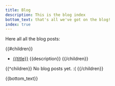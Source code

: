 ```yaml
---
title: Blog
description: This is the blog index
bottom_text: that's all we've got on the blog!
index: true
---
```


Here all all the blog posts:

{{#children}}
- [{{title}}]({{__filename__}})
	{{description}}
{{/children}}

{{^children}}
No blog posts yet. :(
{{/children}}

{{bottom_text}}